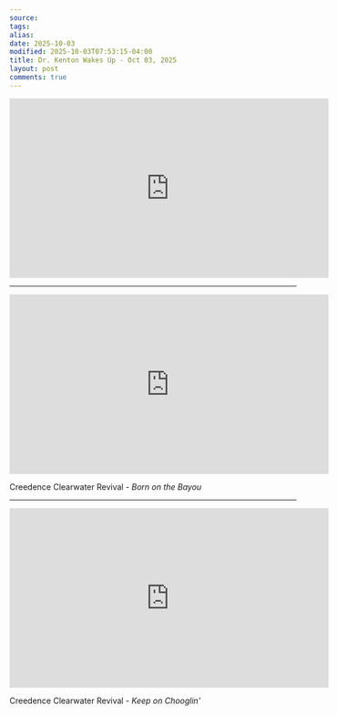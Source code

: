```yaml
---
source:
tags:
alias:
date: 2025-10-03
modified: 2025-10-03T07:53:15-04:00
title: Dr. Kenton Wakes Up - Oct 03, 2025
layout: post
comments: true
---
```


  

<iframe width="560" height="315" src="https://www.youtube.com/embed/pw7gCXu-q-M" title="YouTube video player" frameborder="0" allow="accelerometer; autoplay; clipboard-write; encrypted-media; gyroscope; picture-in-picture; web-share" allowfullscreen></iframe>

<!-- <img src="{{site.baseurl}}/images/[REPLACE]" width="560"> -->

---

<iframe width="560" height="315" src="https://www.youtube.com/embed/NRF1e82MVCA?si=TMkYFiTLhBPybcbs" title="YouTube video player" frameborder="0" allow="accelerometer; autoplay; clipboard-write; encrypted-media; gyroscope; picture-in-picture; web-share" referrerpolicy="strict-origin-when-cross-origin" allowfullscreen></iframe>

Creedence Clearwater Revival - *Born on the Bayou*




---

<iframe width="560" height="315" src="https://www.youtube.com/embed/iyI9r0CCu74?si=lStWdUn4BJS8R66w" title="YouTube video player" frameborder="0" allow="accelerometer; autoplay; clipboard-write; encrypted-media; gyroscope; picture-in-picture; web-share" referrerpolicy="strict-origin-when-cross-origin" allowfullscreen></iframe>

Creedence Clearwater Revival - *Keep on Chooglin'*
